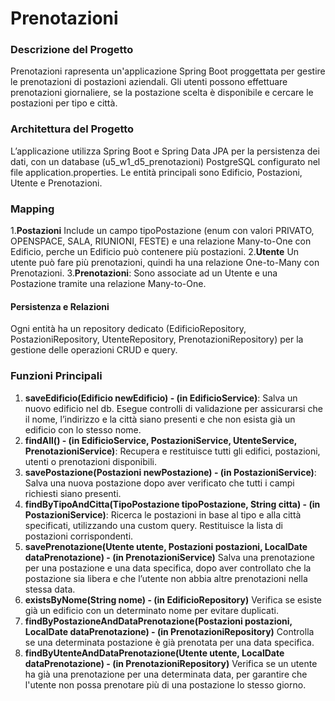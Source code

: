 # Prenotazioni

### Descrizione del Progetto
Prenotazioni rapresenta un'applicazione Spring Boot proggettata per gestire le prenotazioni di postazioni aziendali.
Gli utenti possono effettuare prenotazioni giornaliere, se la postazione scelta è disponibile e cercare le postazioni per tipo e città.

### Architettura del Progetto
L’applicazione utilizza Spring Boot e Spring Data JPA per la persistenza dei dati, con un database (u5_w1_d5_prenotazioni) PostgreSQL configurato nel file application.properties.
Le entità principali sono Edificio, Postazioni, Utente e Prenotazioni.

### Mapping
1.**Postazioni** Include un campo tipoPostazione (enum con valori PRIVATO, OPENSPACE, SALA, RIUNIONI, FESTE) e una relazione Many-to-One con Edificio, perche un Edificio può contenere più postazioni.
2.**Utente** Un utente può fare più prenotazioni, quindi ha una relazione One-to-Many con Prenotazioni.
3.**Prenotazioni**: Sono associate ad un Utente e una Postazione tramite una relazione Many-to-One.

#### Persistenza e Relazioni
Ogni entità ha un repository dedicato (EdificioRepository, PostazioniRepository, UtenteRepository, PrenotazioniRepository) per la gestione delle operazioni CRUD e query.

### Funzioni Principali
1. **saveEdificio(Edificio newEdificio) - (in EdificioService)**:
   Salva un nuovo edificio nel db. Esegue controlli di validazione per assicurarsi che il nome, l’indirizzo e la città siano presenti e che non esista già un edificio con lo stesso nome.
2. **findAll() - (in EdificioService, PostazioniService, UtenteService, PrenotazioniService)**:
   Recupera e restituisce tutti gli edifici, postazioni, utenti o prenotazioni disponibili.
3. **savePostazione(Postazioni newPostazione) - (in PostazioniService)**:
Salva una nuova postazione dopo aver verificato che tutti i campi richiesti siano presenti.
4. **findByTipoAndCitta(TipoPostazione tipoPostazione, String citta) - (in PostazioniService)**:
Ricerca le postazioni in base al tipo e alla città specificati, utilizzando una custom query. Restituisce la lista di postazioni corrispondenti.
5. **savePrenotazione(Utente utente, Postazioni postazioni, LocalDate dataPrenotazione) - (in PrenotazioniService)**
Salva una prenotazione per una postazione e una data specifica, dopo aver controllato che la postazione sia libera e che l’utente non abbia altre prenotazioni nella stessa data.
6. **existsByNome(String nome) - (in EdificioRepository)**
Verifica se esiste già un edificio con un determinato nome per evitare duplicati.
7. **findByPostazioneAndDataPrenotazione(Postazioni postazioni, LocalDate dataPrenotazione) - (in PrenotazioniRepository)**
Controlla se una determinata postazione è già prenotata per una data specifica.
8. **findByUtenteAndDataPrenotazione(Utente utente, LocalDate dataPrenotazione) - (in PrenotazioniRepository)**
Verifica se un utente ha già una prenotazione per una determinata data, per garantire che l'utente non possa prenotare più di una postazione lo stesso giorno.
  

